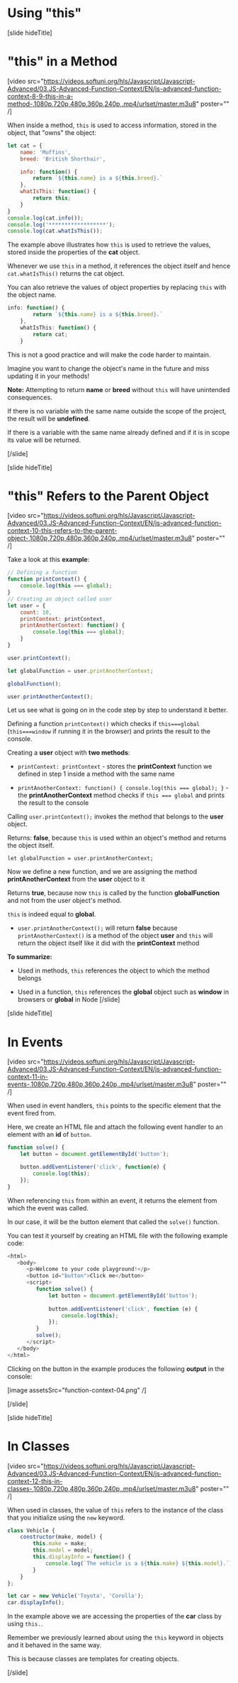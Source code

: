 # Using "this"

[slide hideTitle]

# "this" in a Method

[video src="https://videos.softuni.org/hls/Javascript/Javascript-Advanced/03.JS-Advanced-Function-Context/EN/js-advanced-function-context-8-9-this-in-a-method-,1080p,720p,480p,360p,240p,.mp4/urlset/master.m3u8" poster="" /]

When inside a method, `this` is used to access information, stored in the object, that "owns" the object:

```js live
let cat = {
    name: 'Muffins',
    breed: 'British Shorthair',

    info: function() {
        return `${this.name} is a ${this.breed}.`
    },
    whatIsThis: function() {
        return this;
    }
}
console.log(cat.info());
console.log('******************');
console.log(cat.whatIsThis());
```

The example above illustrates how `this` is used to retrieve the values, stored inside the properties of the **cat** object. 

Whenever we use `this` in a method, it references the object itself and hence `cat.whatIsThis()` returns the cat object.

You can also retrieve the values of object properties by replacing `this` with the object name.

```js
info: function() {
        return `${this.name} is a ${this.breed}.`
    },
    whatIsThis: function() {
        return cat;
    }
```

This is not a good practice and will make the code harder to maintain. 
 
Imagine you want to change the object's name in the future and miss updating it in your methods! 


**Note:** Attempting to return **name** or **breed** without `this` will have unintended consequences. 

If there is no variable with the same name outside the scope of the project, the result will be **undefined**. 

If there is a variable with the same name already defined and if it is in scope its value will be returned.

[/slide]

[slide hideTitle]

# "this" Refers to the Parent Object

[video src="https://videos.softuni.org/hls/Javascript/Javascript-Advanced/03.JS-Advanced-Function-Context/EN/js-advanced-function-context-10-this-refers-to-the-parent-object-,1080p,720p,480p,360p,240p,.mp4/urlset/master.m3u8" poster="" /]

Take a look at this **example**:

```js live
// Defining a function
function printContext() {
    console.log(this === global);
}
// Creating an object called user
let user = {
    count: 10,
    printContext: printContext,
    printAnotherContext: function() {
        console.log(this === global);
    }
}

user.printContext();

let globalFunction = user.printAnotherContext;

globalFunction();

user.printAnotherContext();
```

Let us see what is going on in the code step by step to understand it better.

Defining a function `printContext()` which checks if `this===global` (`this===window` if running it in the browser) and prints the result to the console.

Creating a **user** object with **two methods**:

- `printContext: printContext` - stores the **printContext** function we defined in step 1 inside a method with the same name

- `printAnotherContext: function() { console.log(this === global); }` - the **printAnotherContext** method checks if `this === global` and prints the result to the console

Calling `user.printContext();` invokes the method that belongs to the **user** object. 

Returns: **false**, because `this` is used within an object's method and returns the object itself.

`let globalFunction = user.printAnotherContext;` 

Now we define a new function, and we are assigning the method **printAnotherContext** from the **user** object to it

Returns **true**, because now `this` is called by the function **globalFunction** and not from the user object's method. 

`this` is indeed equal to **global**.

- `user.printAnotherContext();` will return **false** because `printAnotherContext()` is a method of the object **user** and `this` will return the object itself like it did with the **printContext** method

**To summarize:**

- Used in methods, `this` references the object to which the method belongs

- Used in a function, `this` references the **global** object such as **window** in browsers or **global** in Node
[/slide]

[slide hideTitle]

# In Events

[video src="https://videos.softuni.org/hls/Javascript/Javascript-Advanced/03.JS-Advanced-Function-Context/EN/js-advanced-function-context-11-in-events-,1080p,720p,480p,360p,240p,.mp4/urlset/master.m3u8" poster="" /]

When used in event handlers, `this` points to the specific element that the event fired from.

Here, we create an HTML file and attach the following event handler to an element with an **id** of `button`.

```js
function solve() {
    let button = document.getElementById('button');

    button.addEventListener('click', function(e) {
        console.log(this);
    });
}
```

When referencing `this` from within an event, it returns the element from which the event was called. 

In our case, it will be the button element that called the `solve()` function.

You can test it yourself by creating an HTML file with the following example code:

```js
<html>
   <body>
      <p>Welcome to your code playground!</p>
      <button id="button">Click me</button>
      <script>
         function solve() {
             let button = document.getElementById('button');
         
             button.addEventListener('click', function (e) {
                 console.log(this);
             });
         }
         solve();
      </script>
   </body>
</html>
```

Clicking on the button in the example produces the following **output** in the console:

[image assetsSrc="function-context-04.png" /]

[/slide]

[slide hideTitle]

# In Classes

[video src="https://videos.softuni.org/hls/Javascript/Javascript-Advanced/03.JS-Advanced-Function-Context/EN/js-advanced-function-context-12-this-in-classes-,1080p,720p,480p,360p,240p,.mp4/urlset/master.m3u8" poster="" /]

When used in classes, the value of `this` refers to the instance of the class that you initialize using the `new` keyword.

```js live
class Vehicle {
    constructor(make, model) {
        this.make = make;
        this.model = model;
        this.displayInfo = function() {
            console.log(`The vehicle is a ${this.make} ${this.model}.`);
        }
    }
};

let car = new Vehicle('Toyota', 'Corolla');
car.displayInfo();
```

In the example above we are accessing the properties of the **car** class by using `this.`.

Remember we previously learned about using the `this` keyword in objects and it behaved in the same way.

This is because classes are templates for creating objects.

[/slide]
